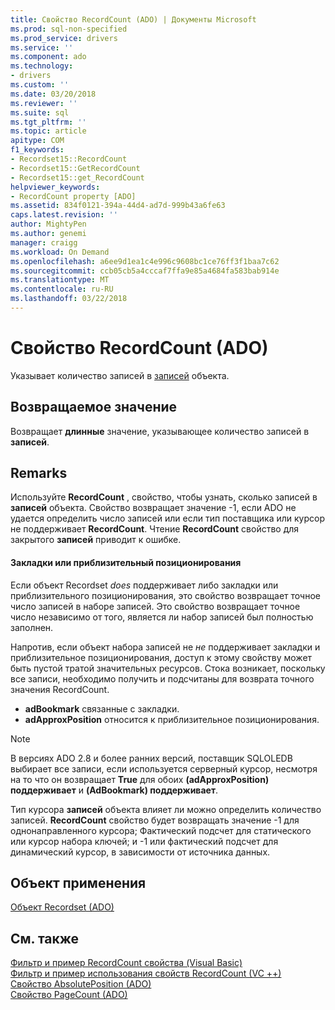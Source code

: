```yaml
---
title: Свойство RecordCount (ADO) | Документы Microsoft
ms.prod: sql-non-specified
ms.prod_service: drivers
ms.service: ''
ms.component: ado
ms.technology:
- drivers
ms.custom: ''
ms.date: 03/20/2018
ms.reviewer: ''
ms.suite: sql
ms.tgt_pltfrm: ''
ms.topic: article
apitype: COM
f1_keywords:
- Recordset15::RecordCount
- Recordset15::GetRecordCount
- Recordset15::get_RecordCount
helpviewer_keywords:
- RecordCount property [ADO]
ms.assetid: 834f0121-394a-44d4-ad7d-999b43a6fe63
caps.latest.revision: ''
author: MightyPen
ms.author: genemi
manager: craigg
ms.workload: On Demand
ms.openlocfilehash: a6ee9d1ea1c4e996c9608bc1ce76ff3f1baa7c62
ms.sourcegitcommit: ccb05cb5a4cccaf7ffa9e85a4684fa583bab914e
ms.translationtype: MT
ms.contentlocale: ru-RU
ms.lasthandoff: 03/22/2018
---
```

# <a name="recordcount-property-ado"></a>Свойство RecordCount (ADO)

Указывает количество записей в [записей](../../../ado/reference/ado-api/recordset-object-ado.md) объекта.
  
## <a name="return-value"></a>Возвращаемое значение

Возвращает **длинные** значение, указывающее количество записей в **записей**.
  
## <a name="remarks"></a>Remarks

Используйте **RecordCount** , свойство, чтобы узнать, сколько записей в **записей** объекта. Свойство возвращает значение -1, если ADO не удается определить число записей или если тип поставщика или курсор не поддерживает **RecordCount**. Чтение **RecordCount** свойство для закрытого **записей** приводит к ошибке.

#### <a name="bookmarks-or-approximate-positioning"></a>Закладки или приблизительный позиционирования

Если объект Recordset *does* поддерживает либо закладки или приблизительного позиционирования, это свойство возвращает точное число записей в наборе записей. Это свойство возвращает точное число независимо от того, является ли набор записей был полностью заполнен.

Напротив, если объект набора записей не *не* поддерживает закладки и приблизительное позиционирования, доступ к этому свойству может быть пустой тратой значительных ресурсов. Стока возникает, поскольку все записи, необходимо получить и подсчитаны для возврата точного значения RecordCount.

- **adBookmark** связанные с закладки.
- **adApproxPosition** относится к приблизительное позиционирования.

> [!NOTE]
> В версиях ADO 2.8 и более ранних версий, поставщик SQLOLEDB выбирает все записи, если используется серверный курсор, несмотря на то что он возвращает **True** для обоих **(adApproxPosition) поддерживает** и **(AdBookmark) поддерживает**.
  
Тип курсора **записей** объекта влияет ли можно определить количество записей. **RecordCount** свойство будет возвращать значение -1 для однонаправленного курсора; Фактический подсчет для статического или курсор набора ключей; и -1 или фактический подсчет для динамический курсор, в зависимости от источника данных.
  
## <a name="applies-to"></a>Объект применения

[Объект Recordset (ADO)](../../../ado/reference/ado-api/recordset-object-ado.md)  
  
## <a name="see-also"></a>См. также

[Фильтр и пример RecordCount свойства (Visual Basic)](../../../ado/reference/ado-api/filter-and-recordcount-properties-example-vb.md)   
[Фильтр и пример использования свойств RecordCount (VC ++)](../../../ado/reference/ado-api/filter-and-recordcount-properties-example-vc.md)   
[Свойство AbsolutePosition (ADO)](../../../ado/reference/ado-api/absoluteposition-property-ado.md)   
[Свойство PageCount (ADO)](../../../ado/reference/ado-api/pagecount-property-ado.md)

